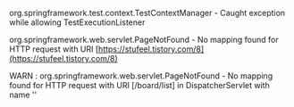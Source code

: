 org.springframework.test.context.TestContextManager - Caught exception while allowing TestExecutionListener 

 org.springframework.web.servlet.PageNotFound - No mapping found for HTTP request with URI
 [https://stufeel.tistory.com/8](https://stufeel.tistory.com/8)


WARN : org.springframework.web.servlet.PageNotFound - No mapping found for HTTP request with URI [/board/list] in DispatcherServlet with name ''

<!--stackedit_data:
eyJoaXN0b3J5IjpbLTE2NDA1NTA4MjEsLTI3ODQ4NTE2OF19
-->